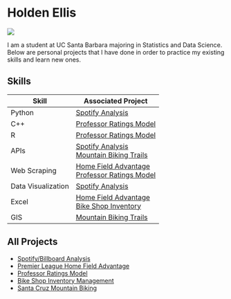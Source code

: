 # Holden Ellis
<a href="www.linkedin.com/in/holden-ellis-74b820282"><img src="https://img.shields.io/badge/-LinkedIn-0072b1?&style=for-the-badge&logo=linkedin&logoColor=white" /></a>

I am a student at UC Santa Barbara majoring in Statistics and Data Science. Below are personal projects that I have done in order to practice my existing skills and learn new ones. 

## Skills

| Skill              | Associated Project |
|--------------------|----------------------------|
| Python             | [Spotify Analysis](https://github.com/holdenellismain/SpotifyBillboard) |
| C++                | [Professor Ratings Model](https://github.com/holdenellismain/ProfessorRatingModel) |
| R                  | [Professor Ratings Model](https://github.com/holdenellismain/ProfessorRatingModel) |
| APIs               | [Spotify Analysis](https://github.com/holdenellismain/SpotifyBillboard) <br> [Mountain Biking Trails](https://github.com/holdenellismain/SCMountainBiking) |
| Web Scraping       | [Home Field Advantage](https://github.com/holdenellismain/HomeFieldAdvantage) <br> [Professor Ratings Model](https://github.com/holdenellismain/ProfessorRatingModel) |
| Data Visualization | [Spotify Analysis](https://github.com/holdenellismain/SpotifyBillboard) |
| Excel              | [Home Field Advantage](https://github.com/holdenellismain/HomeFieldAdvantage) <br> [Bike Shop Inventory](https://github.com/holdenellismain/BikeShopInventory)|
| GIS                | [Mountain Biking Trails](https://github.com/holdenellismain/SCMountainBiking) |                         

## All Projects
- [Spotify/Billboard Analysis](https://github.com/holdenellismain/SpotifyBillboard)
- [Premier League Home Field Advantage](https://github.com/holdenellismain/HomeFieldAdvantage)
- [Professor Ratings Model](https://github.com/holdenellismain/ProfessorRatingModel)
- [Bike Shop Inventory Management](https://github.com/holdenellismain/BikeShopInventory)
- [Santa Cruz Mountain Biking](https://github.com/holdenellismain/SCMountainBiking)
